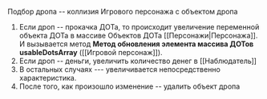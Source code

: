Подбор дропа -- коллизия Игрового персонажа с объектом дропа



1. Если дроп -- прокачка ДОТа, то происходит увеличение переменной объекта ДОТа в массиве Объектов ДОТа [[Персонажи|Персонажа]]. И вызывается метод **Метод обновления элемента массива ДОТов usableDotsArray** ([[Игровой персонаж]]).
2. Если дроп -- деньги, увеличить количество денег в [[Наблюдатель]]
3. В остальных случаях --- увеличивается непосредственно характеристика.
4. После того, как произошло изменение -- удалить объект дропа
